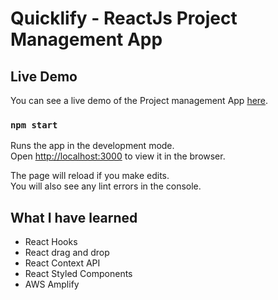 # Quicklify - ReactJs Project Management App

## Live Demo
You can see a live demo of the Project management App [here](https://master.dbbqrc7q1vv0j.amplifyapp.com/).

### `npm start`

Runs the app in the development mode.<br>
Open [http://localhost:3000](http://localhost:3000) to view it in the browser.

The page will reload if you make edits.<br>
You will also see any lint errors in the console.

## What I have learned

- React Hooks
- React drag and drop
- React Context API
- React Styled Components
- AWS Amplify
